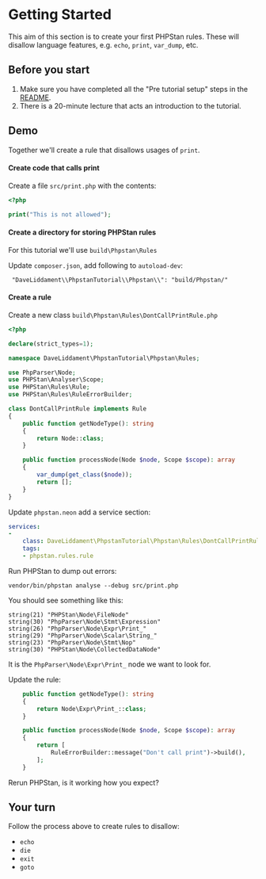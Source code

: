 # Getting Started

This aim of this section is to create your first PHPStan rules. 
These will disallow language features, e.g. `echo`, `print`, `var_dump`, etc.


## Before you start

1. Make sure you have completed all the "Pre tutorial setup" steps in the [README](../README.md).
1. There is a 20-minute lecture that acts an introduction to the tutorial.

## Demo

Together we'll create a rule that disallows usages of `print`. 

#### Create code that calls print

Create a file `src/print.php` with the contents:

```php
<?php

print("This is not allowed");
```

#### Create a directory for storing PHPStan rules

For this tutorial we'll use `build\Phpstan\Rules`

Update `composer.json`, add following to `autoload-dev`:

```
 "DaveLiddament\\PhpstanTutorial\\Phpstan\\": "build/Phpstan/"
```

#### Create a rule

Create a new class `build\Phpstan\Rules\DontCallPrintRule.php`

```php
<?php

declare(strict_types=1);

namespace DaveLiddament\PhpstanTutorial\Phpstan\Rules;

use PhpParser\Node;
use PHPStan\Analyser\Scope;
use PHPStan\Rules\Rule;
use PHPStan\Rules\RuleErrorBuilder;

class DontCallPrintRule implements Rule
{
    public function getNodeType(): string
    {
        return Node::class;
    }

    public function processNode(Node $node, Scope $scope): array
    {
        var_dump(get_class($node));
        return [];
    }
}
```

Update `phpstan.neon` add a service section:

```yml
services:
-
    class: DaveLiddament\PhpstanTutorial\Phpstan\Rules\DontCallPrintRule
    tags:
    - phpstan.rules.rule

```


Run PHPStan to dump out errors:

```
vendor/bin/phpstan analyse --debug src/print.php 
```

You should see something like this:
```
string(21) "PHPStan\Node\FileNode"
string(30) "PhpParser\Node\Stmt\Expression"
string(26) "PhpParser\Node\Expr\Print_"
string(29) "PhpParser\Node\Scalar\String_"
string(23) "PhpParser\Node\Stmt\Nop"
string(30) "PHPStan\Node\CollectedDataNode"
```

It is the `PhpParser\Node\Expr\Print_` node we want to look for. 

Update the rule:

```php
    public function getNodeType(): string
    {
        return Node\Expr\Print_::class;
    }

    public function processNode(Node $node, Scope $scope): array
    {
        return [
            RuleErrorBuilder::message("Don't call print")->build(),
        ];
    }
```

Rerun PHPStan, is it working how you expect?


## Your turn

Follow the process above to create rules to disallow:

- `echo`
- `die`
- `exit`
- `goto`
